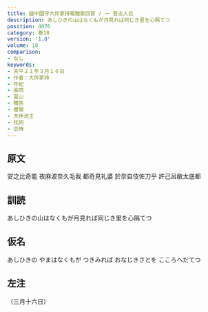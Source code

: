 ```yaml
---
title: 越中國守大伴家持報贈歌四首 / 一 答古人云
description: あしひきの山はなくもが月見れば同じき里を心隔てつ
position: 4076
category: 巻18
version: '1.0'
volume: 18
comparison:
- なし
keywords:
- 天平２１年３月１６日
- 作者：大伴家持
- 年紀
- 高岡
- 富山
- 贈答
- 書簡
- 大伴池主
- 枕詞
- 恋情
---
```


## 原文

安之比奇能 夜麻波奈久毛我 都奇見礼婆 於奈自伎佐刀乎 許己呂敝太底都

## 訓読

あしひきの山はなくもが月見れば同じき里を心隔てつ

## 仮名

あしひきの やまはなくもが つきみれば おなじきさとを こころへだてつ

## 左注

（三月十六日）
